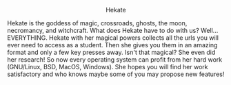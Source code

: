 <p style="text-align: center;">Hekate</p>

Hekate is the goddess of magic, crossroads, ghosts, the moon, necromancy, and witchcraft.
What does Hekate have to do with us?
Well... EVERYTHING. Hekate with her magical powers collects all the urls you will ever need to access as a student.
Then she gives you them in an amazing format and only a few key presses away. Isn't that magical?
She even did her research! So now every operating system can profit from her hard work (GNU/Linux, BSD, MacOS, Windows).
She hopes you will find her work satisfactory and who knows maybe some of you may propose new features!
